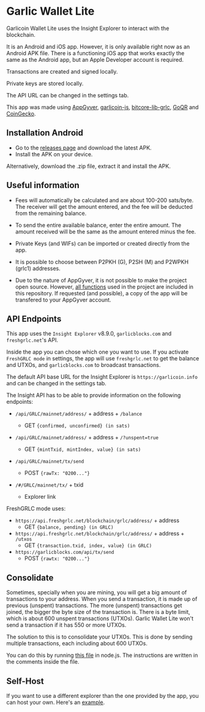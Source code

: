 # Garlic Wallet Lite
Garlicoin Wallet Lite uses the Insight Explorer to interact with the blockchain.

It is an Android and iOS app. However, it is only available right now as an Android APK file. There is a functioning iOS app that works exactly the same as the Android app, but an Apple Developer account is required.

Transactions are created and signed locally.

Private keys are stored locally.

The API URL can be changed in the settings tab.

This app was made using [AppGyver](https://www.appgyver.com/), [garlicoin-js](https://github.com/MaxPuig/garlicoinjs-lib), [bitcore-lib-grlc](https://github.com/MaxPuig/bitcore-lib-grlc), [GoQR](https://goqr.me/api/) and [CoinGecko](https://www.coingecko.com/api).

## Installation Android
- Go to the [releases page](https://github.com/MaxPuig/garlic-wallet-lite/releases) and download the latest APK.
- Install the APK on your device.

Alternatively, download the .zip file, extract it and install the APK.

## Useful information
- Fees will automatically be calculated and are about 100-200 sats/byte. The receiver will get the amount entered, and the fee will be deducted from the remaining balance.

- To send the entire available balance, enter the entire amount. The amount received will be the same as the amount entered minus the fee.

- Private Keys (and WIFs) can be imported or created directly from the app.

- It is possible to choose between P2PKH (G), P2SH (M) and P2WPKH (grlc1) addresses.

- Due to the nature of AppGyver, it is not possible to make the project open source. However, [all functions](./garlic_wallet_lite.js) used in the project are included in this repository. If requested (and possible), a copy of the app will be transfered to your AppGyver account.

## API Endpoints

This app uses the `Insight Explorer` v8.9.0, `garlicblocks.com` and `freshgrlc.net`'s API. 

Inside the app you can chose which one you want to use. If you activate `FreshGRLC mode` in settings, the app will use `freshgrlc.net` to get the balance and UTXOs, and `garlicblocks.com` to broadcast transactions.

The default API base URL for the Insight Explorer is `https://garlicoin.info` and can be changed in the settings tab.

The Insight API has to be able to provide information on the following endpoints: 

- `/api/GRLC/mainnet/address/` + address + `/balance`
    - GET `{confirmed, unconfirmed} (in sats)`

- `/api/GRLC/mainnet/address/` + address + `/?unspent=true`
    - GET `{mintTxid, mintIndex, value} (in sats)`

- `/api/GRLC/mainnet/tx/send`
    - POST `{rawTx: "0200..."}`

- `/#/GRLC/mainnet/tx/` + txid
    - Explorer link

FreshGRLC mode uses:
- `https://api.freshgrlc.net/blockchain/grlc/address/` + address
    - GET `{balance, pending} (in GRLC)`
- `https://api.freshgrlc.net/blockchain/grlc/address/` + address + `/utxos`
    - GET `{transaction.txid, index, value} (in GRLC)`
- `https://garlicblocks.com/api/tx/send`
    - POST `{rawtx: "0200..."}`

## Consolidate
Sometimes, specially when you are mining, you will get a big amount of transactions to your address. When you send a transaction, it is made up of previous (unspent) transactions. The more (unspent) transactions get joined, the bigger the byte size of the transaction is. There is a byte limit, which is about 600 unspent transactions (UTXOs). Garlic Wallet Lite won't send a transaction if it has 550 or more UTXOs. 

The solution to this is to consolidate your UTXOs. This is done by sending multiple transactions, each including about 600 UTXOs.

You can do this by running [this file](./consolidate.js) in node.js. The instructions are written in the comments inside the file.

## Self-Host
If you want to use a different explorer than the one provided by the app, you can host your own. Here's an [example](./self_host.js).